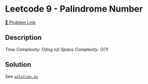 # Leetcode 9 - Palindrome Number

[🔗 Problem Link](https://leetcode.com/problems/palindrome-number/)

## Description

*Time Complexity: O(log n))
Space Complexity: O(1)*

## Solution

See [`solution.py`](solution.py)
